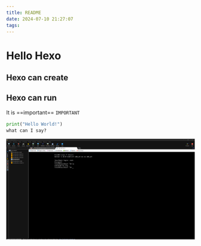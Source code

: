 ```yaml
---
title: README
date: 2024-07-10 21:27:07
tags:
---
```

# Hello Hexo
## Hexo can create
## Hexo can run
It is ==important==
`IMPORTANT`
```python
print("Hello World!")
what can I say?
```

![test](https://github.com/myyuanjiarui/myyuanjiarui.github.io/blob/main/test.png)